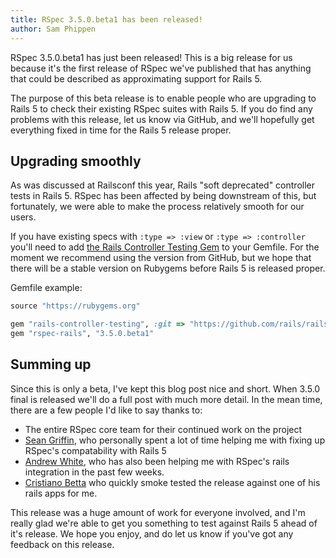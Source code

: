 ```yaml
---
title: RSpec 3.5.0.beta1 has been released!
author: Sam Phippen
---
```


RSpec 3.5.0.beta1 has just been released! This is a big release for us because
it's the first release of RSpec we've published that has anything that could be
described as approximating support for Rails 5.

The purpose of this beta release is to enable people who are upgrading to Rails
5 to check their existing RSpec suites with Rails 5. If you do find any problems
with this release, let us know via GitHub, and we'll hopefully get everything
fixed in time for the Rails 5 release proper.

## Upgrading smoothly

As was discussed at Railsconf this year, Rails "soft deprecated" controller
tests in Rails 5. RSpec has been affected by being downstream of this, but
fortunately, we were able to make the process relatively smooth for our users.

If you have existing specs with `:type => :view` or `:type => :controller`
you'll need to add [the Rails Controller Testing Gem](https://github.com/rails/rails-controller-testing)
to your Gemfile. For the moment we recommend using the version from GitHub, but
we hope that there will be a stable version on Rubygems before Rails 5 is released
proper.

Gemfile example:

```ruby
source "https://rubygems.org"

gem "rails-controller-testing", :git => "https://github.com/rails/rails-controller-testing"
gem "rspec-rails", "3.5.0.beta1"
```

## Summing up

Since this is only a beta, I've kept this blog post nice and short. When 3.5.0
final is released we'll do a full post with much more detail. In the mean time,
there are a few people I'd like to say thanks to:

 * The entire RSpec core team for their continued work on the project
 * [Sean Griffin](https://twitter.com/sgrif), who personally spent a lot of time helping me with fixing up
   RSpec's compatability with Rails 5
 * [Andrew White](https://twitter.com/pixeltrix), who has also been helping me with RSpec's rails integration in
   the past few weeks.
 * [Cristiano Betta](https://twitter.com/cbetta) who quickly smoke tested the
   release against one of his rails apps for me.

This release was a huge amount of work for everyone involved, and I'm really
glad we're able to get you something to test against Rails 5 ahead of it's
release. We hope you enjoy, and do let us know if you've got any feedback on
this release.

